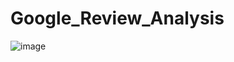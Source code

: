 # Google_Review_Analysis

![image](https://github.com/sathvik-mn/Google_Review_Analysis/assets/135670987/b4a13d78-af31-4f16-8cf2-a148fd03a04d)
